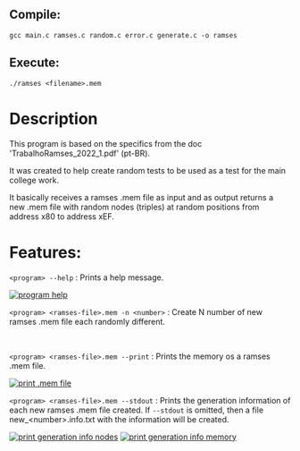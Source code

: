 ## Compile:

```gcc main.c ramses.c random.c error.c generate.c -o ramses```

## Execute: 

```./ramses <filename>.mem```

# Description

This program is based on the specifics from the doc 'TrabalhoRamses_2022_1.pdf' (pt-BR).

It was created to help create random tests to be used as a test for the main college work. 

It basically receives a ramses .mem file as input and as output returns a new .mem file with random nodes (triples) at random positions from address x80 to address xEF. 


# Features: 

```<program> --help``` : Prints a help message.

[![program help](https://i.postimg.cc/xT01mWgv/Screenshot-from-2022-07-19-16-33-57.png)](https://postimg.cc/WtHVLYBz)
&nbsp;

```<program> <ramses-file>.mem -n <number>``` : Create N number of new ramses .mem file each randomly different.

&nbsp;

```<program> <ramses-file>.mem --print``` : Prints the memory os a ramses .mem file.

[![print .mem file](https://i.postimg.cc/sgxf67k1/Screenshot-from-2022-07-19-16-34-57.png)](https://postimg.cc/qNfdghMd)
&nbsp;

```<program> <ramses-file>.mem --stdout``` : Prints the generation information of each new ramses .mem file created. If ```--stdout``` is omitted, then a file new_\<number\>.info.txt with the information will be created.

[![print generation info nodes](https://i.postimg.cc/5tF411NV/Screenshot-from-2022-07-19-16-35-41.png)](https://postimg.cc/Z94tFGd7) 
[![print generation info memory](https://i.postimg.cc/4NBNQBFr/Screenshot-from-2022-07-19-16-36-11.png)](https://postimg.cc/tYnjXtb5)
